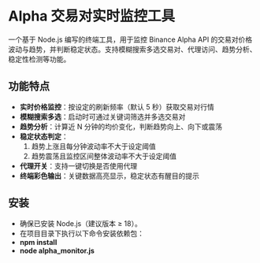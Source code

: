 # Alpha 交易对实时监控工具

一个基于 Node.js 编写的终端工具，用于监控 Binance Alpha API 的交易对价格波动与趋势，并判断稳定状态。支持模糊搜索多选交易对、代理访问、趋势分析、稳定性检测等功能。

## 功能特点

- **实时价格监控**：按设定的刷新频率（默认 5 秒）获取交易对行情
- **模糊搜索多选**：启动时可通过关键词筛选并多选交易对
- **趋势分析**：计算近 N 分钟的均价变化，判断趋势向上、向下或震荡
- **稳定状态判定**：
  1. 趋势上涨且每分钟波动率不大于设定阈值
  2. 趋势震荡且监控区间整体波动率不大于设定阈值
- **代理开关**：支持一键切换是否使用代理
- **终端彩色输出**：关键数据高亮显示，稳定状态有醒目的提示

## 安装

- 确保已安装 Node.js（建议版本 ≥ 18）。
- 在项目目录下执行以下命令安装依赖包：
- **npm install**
- **node alpha_monitor.js**